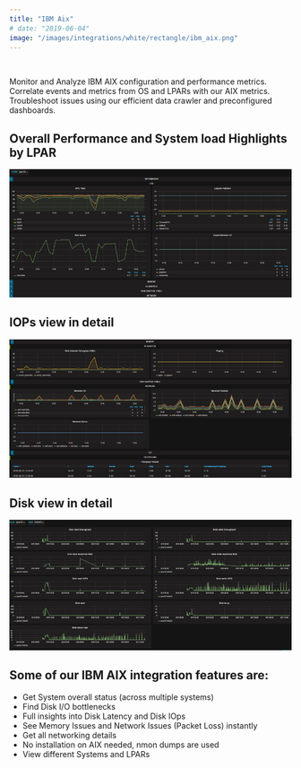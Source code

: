 ```yaml
---
title: "IBM Aix"
# date: "2019-06-04"
image: "/images/integrations/white/rectangle/ibm_aix.png"
---
```


 

<!-- ![IBM_Aix](images/integrations/white/rectangle/ibm_aix.png) -->



Monitor and Analyze IBM AIX configuration and performance metrics. Correlate events and metrics from OS and LPARs with our AIX metrics. Troubleshoot issues using our efficient data crawler and preconfigured dashboards.

## Overall Performance and System load Highlights by LPAR


![IBM AIX LPAR Performance](images/integrations/posts//lpar1.png)


## IOPs view in detail


![IBM AIX LPAR NMON](images/integrations/posts//lpar2.png)


## Disk view in detail

![IBM AIX Disk detail view](images/integrations/posts//ibm_aix_2.png)


## Some of our IBM AIX integration features are:

* Get System overall status (across multiple systems)
* Find Disk I/O bottlenecks
* Full insights into Disk Latency and Disk IOps
* See Memory Issues and Network Issues (Packet Loss) instantly
* Get all networking details
* No installation on AIX needed, nmon dumps are used
* View different Systems and LPARs